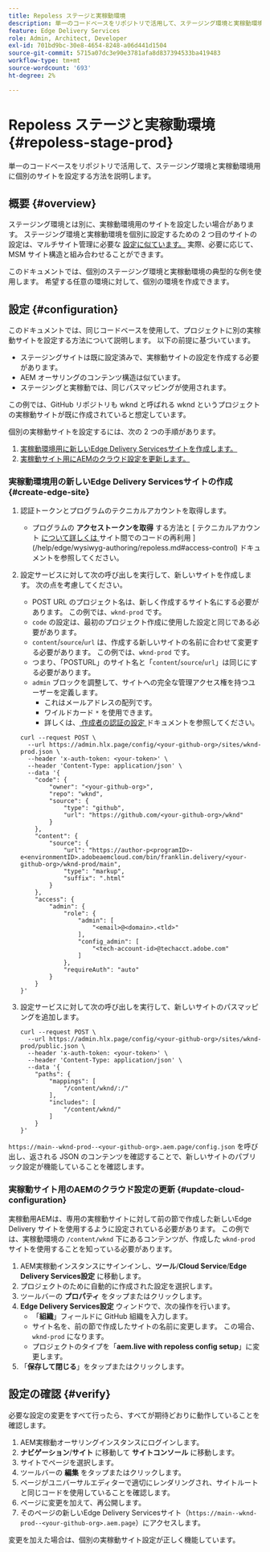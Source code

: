 ```yaml
---
title: Repoless ステージと実稼動環境
description: 単一のコードベースをリポジトリで活用して、ステージング環境と実稼動環境用に個別のサイトを設定する方法を説明します。
feature: Edge Delivery Services
role: Admin, Architect, Developer
exl-id: 701bd9bc-30e8-4654-8248-a06d441d1504
source-git-commit: 5715a07dc3e90e3781afa8d837394533ba419483
workflow-type: tm+mt
source-wordcount: '693'
ht-degree: 2%

---
```


# Repoless ステージと実稼動環境 {#repoless-stage-prod}

単一のコードベースをリポジトリで活用して、ステージング環境と実稼動環境用に個別のサイトを設定する方法を説明します。

## 概要 {#overview}

ステージング環境とは別に、実稼動環境用のサイトを設定したい場合があります。 ステージング環境と実稼動環境を個別に設定するための 2 つ目のサイトの設定は、マルチサイト管理に必要な [ 設定に似ています。](/help/edge/wysiwyg-authoring/repoless-msm.md) 実際、必要に応じて、MSM サイト構造と組み合わせることができます。

このドキュメントでは、個別のステージング環境と実稼動環境の典型的な例を使用します。 希望する任意の環境に対して、個別の環境を作成できます。

## 設定 {#configuration}

このドキュメントでは、同じコードベースを使用して、プロジェクトに別の実稼動サイトを設定する方法について説明します。 以下の前提に基づいています。

* ステージングサイトは既に設定済みで、実稼動サイトの設定を作成する必要があります。
* AEM オーサリングのコンテンツ構造は似ています。
* ステージングと実稼動では、同じパスマッピングが使用されます。

この例では、GitHub リポジトリも wknd と呼ばれる wknd というプロジェクトの実稼動サイトが既に作成されていると想定しています。

個別の実稼動サイトを設定するには、次の 2 つの手順があります。

1. [実稼動環境用に新しいEdge Delivery Servicesサイトを作成します。](#create-edge-site)
1. [実稼動サイト用にAEMのクラウド設定を更新します。](#update-cloud-configuration)

### 実稼動環境用の新しいEdge Delivery Servicesサイトの作成 {#create-edge-site}

1. 認証トークンとプログラムのテクニカルアカウントを取得します。
   * プログラムの **アクセストークンを取得** する方法と [ テクニカルアカウント [ について詳しくは ](/help/edge/wysiwyg-authoring/repoless.md#access-token) サイト間でのコードの再利用 ](/help/edge/wysiwyg-authoring/repoless.md#access-control) ドキュメントを参照してください。
1. 設定サービスに対して次の呼び出しを実行して、新しいサイトを作成します。 次の点を考慮してください。
   * POST URL のプロジェクト名は、新しく作成するサイト名にする必要があります。 この例では、`wknd-prod` です。
   * `code` の設定は、最初のプロジェクト作成に使用した設定と同じである必要があります。
   * `content`/`source`/`url` は、作成する新しいサイトの名前に合わせて変更する必要があります。 この例では、`wknd-prod` です。
   * つまり、「POSTURL」のサイト名と「`content`/`source`/`url`」は同じにする必要があります。
   * `admin` ブロックを調整して、サイトへの完全な管理アクセス権を持つユーザーを定義します。
      * これはメールアドレスの配列です。
      * ワイルドカード `*` を使用できます。
      * 詳しくは、[ 作成者の認証の設定 ](https://www.aem.live/docs/authentication-setup-authoring#default-roles) ドキュメントを参照してください。

   ```text
   curl --request POST \
     --url https://admin.hlx.page/config/<your-github-org>/sites/wknd-prod.json \
     --header 'x-auth-token: <your-token>' \
     --header 'Content-Type: application/json' \
     --data '{
       "code": {
           "owner": "<your-github-org>",
           "repo": "wknd",
           "source": {
               "type": "github",
               "url": "https://github.com/<your-github-org>/wknd"
           }
       },
       "content": {
           "source": {
               "url": "https://author-p<programID>-e<environmentID>.adobeaemcloud.com/bin/franklin.delivery/<your-github-org>/wknd-prod/main",
               "type": "markup",
               "suffix": ".html"
           }
       },
       "access": {
           "admin": {
               "role": {
                   "admin": [
                       "<email>@<domain>.<tld>"
                   ],
                   "config_admin": [
                       "<tech-account-id>@techacct.adobe.com"
                   ]
               },
               "requireAuth": "auto"
           }
       }
   }'
   ```

1. 設定サービスに対して次の呼び出しを実行して、新しいサイトのパスマッピングを追加します。

   ```text
   curl --request POST \
     --url https://admin.hlx.page/config/<your-github-org>/sites/wknd-prod/public.json \
     --header 'x-auth-token: <your-token>' \
     --header 'Content-Type: application/json' \
     --data '{
       "paths": {
           "mappings": [
               "/content/wknd/:/"
           ],
           "includes": [
               "/content/wknd/"
           ]
       }
   }'
   ```

`https://main--wknd-prod--<your-github-org>.aem.page/config.json` を呼び出し、返される JSON のコンテンツを確認することで、新しいサイトのパブリック設定が機能していることを確認します。

### 実稼動サイト用のAEMのクラウド設定の更新 {#update-cloud-configuration}

実稼動用AEMは、専用の実稼動サイトに対して前の節で作成した新しいEdge Delivery サイトを使用するように設定されている必要があります。 この例では、実稼動環境の `/content/wknd` 下にあるコンテンツが、作成した `wknd-prod` サイトを使用することを知っている必要があります。

1. AEM実稼動インスタンスにサインインし、**ツール**/**Cloud Service**/**Edge Delivery Services設定** に移動します。
1. プロジェクトのために自動的に作成された設定を選択します。
1. ツールバーの **プロパティ** をタップまたはクリックします。
1. **Edge Delivery Services設定** ウィンドウで、次の操作を行います。
   * 「**組織**」フィールドに GitHub 組織を入力します。
   * サイト名を、前の節で作成したサイトの名前に変更します。 この場合、`wknd-prod` になります。
   * プロジェクトのタイプを「**aem.live with repoless config setup**」に変更します。
1. 「**保存して閉じる**」をタップまたはクリックします。

## 設定の確認 {#verify}

必要な設定の変更をすべて行ったら、すべてが期待どおりに動作していることを確認します。

1. AEM実稼動オーサリングインスタンスにログインします。
1. **ナビゲーション**/**サイト** に移動して **サイトコンソール** に移動します。
1. サイトでページを選択します。
1. ツールバーの **編集** をタップまたはクリックします。
1. ページがユニバーサルエディターで適切にレンダリングされ、サイトルートと同じコードを使用していることを確認します。
1. ページに変更を加えて、再公開します。
1. そのページの新しいEdge Delivery Servicesサイト（`https://main--wknd-prod--<your-github-org>.aem.page`）にアクセスします。

変更を加えた場合は、個別の実稼動サイト設定が正しく機能しています。
